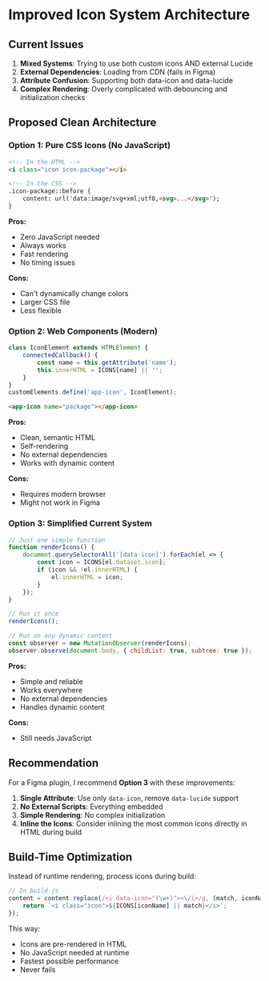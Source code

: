 # Improved Icon System Architecture

## Current Issues
1. **Mixed Systems**: Trying to use both custom icons AND external Lucide
2. **External Dependencies**: Loading from CDN (fails in Figma)
3. **Attribute Confusion**: Supporting both data-icon and data-lucide
4. **Complex Rendering**: Overly complicated with debouncing and initialization checks

## Proposed Clean Architecture

### Option 1: Pure CSS Icons (No JavaScript)
```html
<!-- In the HTML -->
<i class="icon icon-package"></i>

<!-- In the CSS -->
.icon-package::before {
    content: url('data:image/svg+xml;utf8,<svg>...</svg>');
}
```

**Pros:**
- Zero JavaScript needed
- Always works
- Fast rendering
- No timing issues

**Cons:**
- Can't dynamically change colors
- Larger CSS file
- Less flexible

### Option 2: Web Components (Modern)
```javascript
class IconElement extends HTMLElement {
    connectedCallback() {
        const name = this.getAttribute('name');
        this.innerHTML = ICONS[name] || '';
    }
}
customElements.define('app-icon', IconElement);
```

```html
<app-icon name="package"></app-icon>
```

**Pros:**
- Clean, semantic HTML
- Self-rendering
- No external dependencies
- Works with dynamic content

**Cons:**
- Requires modern browser
- Might not work in Figma

### Option 3: Simplified Current System
```javascript
// Just one simple function
function renderIcons() {
    document.querySelectorAll('[data-icon]').forEach(el => {
        const icon = ICONS[el.dataset.icon];
        if (icon && !el.innerHTML) {
            el.innerHTML = icon;
        }
    });
}

// Run it once
renderIcons();

// Run on any dynamic content
const observer = new MutationObserver(renderIcons);
observer.observe(document.body, { childList: true, subtree: true });
```

**Pros:**
- Simple and reliable
- Works everywhere
- No external dependencies
- Handles dynamic content

**Cons:**
- Still needs JavaScript

## Recommendation

For a Figma plugin, I recommend **Option 3** with these improvements:

1. **Single Attribute**: Use only `data-icon`, remove `data-lucide` support
2. **No External Scripts**: Everything embedded
3. **Simple Rendering**: No complex initialization
4. **Inline the Icons**: Consider inlining the most common icons directly in HTML during build

## Build-Time Optimization

Instead of runtime rendering, process icons during build:

```javascript
// In build.js
content = content.replace(/<i data-icon="(\w+)"><\/i>/g, (match, iconName) => {
    return `<i class="icon">${ICONS[iconName] || match}</i>`;
});
```

This way:
- Icons are pre-rendered in HTML
- No JavaScript needed at runtime
- Fastest possible performance
- Never fails